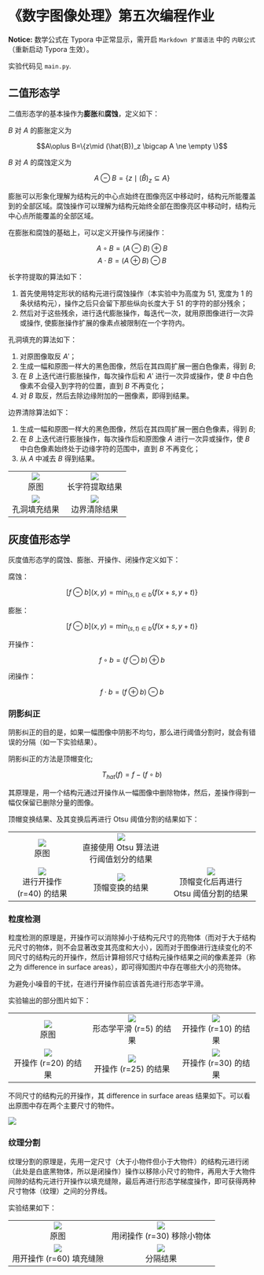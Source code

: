 # 《数字图像处理》第五次编程作业

**Notice:** 数学公式在 Typora 中正常显示，需开启 `Markdown 扩展语法` 中的 `内联公式` （重新启动 Typora 生效）。

实验代码见 `main.py`.

## 二值形态学

二值形态学的基本操作为**膨胀**和**腐蚀**，定义如下：

$B$ 对 $A$ 的膨胀定义为

$$A\oplus B=\{z\mid (\hat{B})_z \bigcap A \ne \empty \}$$

$B$ 对 $A$ 的腐蚀定义为

$$A\ominus B=\{z\mid (\hat{B})_z \subseteq A \}$$

膨胀可以形象化理解为结构元的中心点始终在图像亮区中移动时，结构元所能覆盖到的全部区域。腐蚀操作可以理解为结构元始终全部在图像亮区中移动时，结构元中心点所能覆盖的全部区域。

在膨胀和腐蚀的基础上，可以定义开操作与闭操作：

$$A\circ B=(A\ominus B)\oplus B$$
$$A\cdot B=(A\oplus B)\ominus B$$

长字符提取的算法如下：

1. 首先使用特定形状的结构元进行腐蚀操作（本实验中为高度为 51, 宽度为 1 的条状结构元），操作之后只会留下那些纵向长度大于 51 的字符的部分残余；
2. 然后对于这些残余，进行迭代膨胀操作，每迭代一次，就用原图像进行一次异或操作, 使膨胀操作扩展的像素点被限制在一个字符内。

孔洞填充的算法如下：

1. 对原图像取反 $A'$；
2. 生成一幅和原图一样大的黑色图像，然后在其四周扩展一圈白色像素，得到 $B$;
3. 在 $B$ 上迭代进行膨胀操作，每次操作后和 $A'$ 进行一次异或操作，使 $B$ 中白色像素不会侵入到字符的位置，直到 $B$ 不再变化；
4. 对 $B$ 取反，然后去除边缘附加的一圈像素，即得到结果。

边界清除算法如下：

1. 生成一幅和原图一样大的黑色图像，然后在其四周扩展一圈白色像素，得到 $B$;
2. 在 $B$ 上迭代进行膨胀操作，每次操作后和原图像 $A$ 进行一次异或操作，使 $B$ 中白色像素始终处于边缘字符的范围中，直到 $B$ 不再变化；
3. 从 $A$ 中减去 $B$ 得到结果。

<table>
    <tr>
        <td align="center"><img src="result/text.png"/> <br> 原图  </td>
        <td align="center"><img src="result/text_extract_long_character.png"/> <br> 长字符提取结果</td>
    </tr>
    <tr>
        <td align="center"> <img src="result/text_fill_hole.png"/> <br> 孔洞填充结果</td>
        <td align="center"> <img src="result/text_clear_boundary.png"/> <br> 边界清除结果</td>
    </tr>
</table>

## 灰度值形态学

灰度值形态学的腐蚀、膨胀、开操作、闭操作定义如下：

腐蚀：

$$[f\ominus b](x,y)=\min_{(s,t)\in b} \{f(x+s,y+t)\}$$

膨胀：

$$[f\ominus b](x,y)=\min_{(s,t)\in b} \{f(x+s,y+t)\}$$

开操作：

$$f \circ b =(f\ominus b)\oplus b$$

闭操作：

$$f \cdot b =(f \oplus b) \ominus b$$

### 阴影纠正

阴影纠正的目的是，如果一幅图像中阴影不均匀，那么进行阈值分割时，就会有错误的分隔（如一下实验结果）。

阴影纠正的方法是顶帽变化;

$$T_{hat}(f)=f-(f \circ b)$$

其原理是，用一个结构元通过开操作从一幅图像中删除物体，然后，差操作得到一幅仅保留已删除分量的图像。

顶帽变换结果、及其变换后再进行 Otsu 阈值分割的结果如下：

<table>
    <tr align="center">
        <td align="center"><img src="result/rice.png"/><br>原图</td>
        <td align="center"><img src="result/rice_otsu.png"/><br>直接使用 Otsu 算法进行阈值划分的结果</td>
    </tr>
    <tr>
        <td align="center"><img src="result/rice_open.png"/><br>进行开操作 (r=40) 的结果</td>
        <td align="center"><img src="result/rice_top_hat.png"/><br>顶帽变换的结果</td>
        <td align="center"><img src="result/rice_top_hat_otsu.png"/><br>顶帽变化后再进行 Otsu 阈值分割的结果</td>
    </tr>
</table>

### 粒度检测

粒度检测的原理是，开操作可以消除掉小于结构元尺寸的亮物体（而对于大于结构元尺寸的物体，则不会显著改变其亮度和大小），因而对于图像进行连续变化的不同尺寸的结构元的开操作，然后计算相邻尺寸结构元操作结果之间的像素差异（称之为 difference in surface areas），即可得知图片中存在哪些大小的亮物体。

为避免小噪音的干扰，在进行开操作前应该首先进行形态学平滑。

实验输出的部分图片如下：

<table>
    <tr align="center">
        <td align="center"><img src="result/dowels.png"/><br>原图</td>
        <td align="center"><img src="result/dowels_smooth.png"/><br>形态学平滑 (r=5) 的结果</td>
        <td align="center"><img src="result/dowels_open_r=10.png"/><br>开操作 (r=10) 的结果</td>
    </tr>
    <tr>
        <td align="center"><img src="result/dowels_open_r=20.png"/><br>开操作 (r=20) 的结果</td>
        <td align="center"><img src="result/dowels_open_r=25.png"/><br>开操作 (r=25) 的结果</td>
        <td align="center"><img src="result/dowels_open_r=30.png"/><br>开操作 (r=30) 的结果</td>
    </tr>
</table>

不同尺寸的结构元的开操作，其 difference in surface areas 结果如下。可以看出原图中存在两个主要尺寸的物件。

![](result/dowels_differences_in_surface_areas.png)

### 纹理分割

纹理分割的原理是，先用一定尺寸（大于小物件但小于大物件）的结构元进行闭（此处是白底黑物体，所以是闭操作）操作以移除小尺寸的物件，再用大于大物件间隙的结构元进行开操作以填充缝隙，最后再进行形态学梯度操作，即可获得两种尺寸物体（纹理）之间的分界线。

实验结果如下：

<table>
    <tr align="center">
        <td align="center"><img src="result/blobs.png"/><br>原图</td>
        <td align="center"><img src="result/blobs_remove_small.png"/><br>用闭操作 (r=30) 移除小物体</td>
    </tr>
    <tr>
        <td align="center"><img src="result/blobs_fill_gaps.png"/><br>用开操作 (r=60) 填充缝隙</td>
        <td align="center"><img src="result/blobs_split.png"/><br>分隔结果</td>
    </tr>
</table>